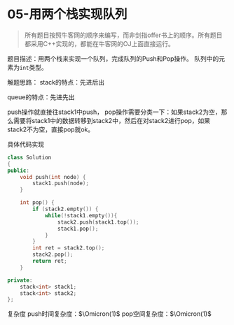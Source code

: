 <!--
 * @Author: JohnJeep
 * @Date: 2021-01-11 22:23:18
 * @LastEditTime: 2021-01-11 22:24:22
 * @LastEditors: Please set LastEditors
 * @Description: In User Settings Edit
-->
#  05-用两个栈实现队列

>   所有题目按照牛客网的顺序来编写，而非剑指offer书上的顺序。所有题目都采用C++实现的，都能在牛客网的OJ上面直接运行。

题目描述：用两个栈来实现一个队列，完成队列的Push和Pop操作。 队列中的元素为`int`类型。

解题思路：
stack的特点：先进后出

queue的特点：先进先出

push操作就直接往stack1中push， pop操作需要分类一下：如果stack2为空，那么需要将stack1中的数据转移到stack2中，然后在对stack2进行pop，如果stack2不为空，直接pop就ok。

具体代码实现
```c++
class Solution
{
public:
    void push(int node) {
        stack1.push(node);
    }

    int pop() {
        if (stack2.empty()) {
            while(!stack1.empty()){
                stack2.push(stack1.top());
                stack1.pop();
            }
        }
        int ret = stack2.top();
        stack2.pop();
        return ret;
    }

private:
    stack<int> stack1;
    stack<int> stack2;
};
```

复杂度
push时间复杂度：$\Omicron(1)$
pop空间复杂度：$\Omicron(1)$

